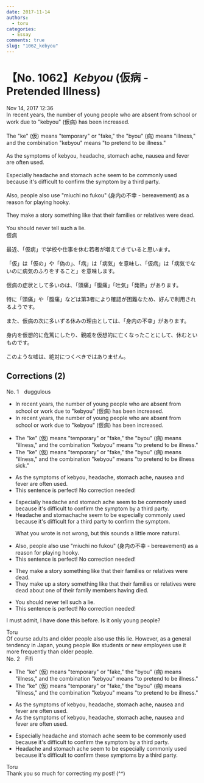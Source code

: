 ```yaml
---
date: 2017-11-14
authors:
  - toru
categories:
  - Essay
comments: true
slug: "1062_kebyou"
---
```


# 【No. 1062】<strong><em>Kebyou</strong></em> (仮病 - Pretended Illness)
<div class="date">Nov 14, 2017 12:36</div>
<div id="post"><div id="body_show_ori">
In recent years, the number of young people who are absent from school or work due to "kebyou" (仮病) has been increased.<br/><br/>The "ke" (仮) means "temporary" or "fake," the "byou" (病) means "illness," and the combination "kebyou" means "to pretend to be illness."<br/><br/>As the symptoms of kebyou, headache, stomach ache, nausea and fever are often used.<br/><br/>Especially headache and stomach ache seem to be commonly used because it's difficult to confirm the symptom by a third party.<br/><br/>Also, people also use "miuchi no fukou" (身内の不幸 - bereavement) as a reason for playing hooky.<br/><br/>They make a story something like that their families or relatives were dead.<br/><br/>You should never tell such a lie.
</div></div>

<!-- more -->

<div id="post_ja"><div id="body_show_mo">
仮病<br/><br/>最近、「仮病」で学校や仕事を休む若者が増えてきていると思います。<br/><br/>「仮」は「仮の」や「偽の」、「病」は「病気」を意味し、「仮病」は「病気でないのに病気のふりをすること」を意味します。<br/><br/>仮病の症状として多いのは、「頭痛」「腹痛」「吐気」「発熱」があります。<br/><br/>特に「頭痛」や「腹痛」などは第3者により確認が困難なため、好んで利用されるようです。<br/><br/>また、仮病の次に多いずる休みの理由としては、「身内の不幸」があります。<br/><br/>身内を仮想的に危篤にしたり、親戚を仮想的に亡くなったことにして、休むといものです。<br/><br/>このような嘘は、絶対につくべきではありません。
</div></div>

## Corrections (2)
<div id="block"><div class="first_name"> No. 1　<span class="just_name">duggulous</span></div><div id="block2">
<ul class="correction_field">
<li class="incorrect">In recent years, the number of young people who are absent from school or work due to "kebyou" (仮病) has been increased.</li>
<li class="corrected correct">
In recent years, the number of young people who are absent from school or work due to "kebyou" (仮病) has <span class="sline"><span class="f_red">been</span></span> increased.
</li>
</ul>
<ul class="correction_field">
<li class="incorrect">The "ke" (仮) means "temporary" or "fake," the "byou" (病) means "illness," and the combination "kebyou" means "to pretend to be illness."</li>
<li class="corrected correct">
The "ke" (仮) means "temporary" or "fake," the "byou" (病) means "illness," and the combination "kebyou" means "to pretend to be <span class="sline"><span class="f_red">illness</span></span> <span class="f_blue">sick</span>."
</li>
</ul>
<ul class="correction_field">
<li class="incorrect">As the symptoms of kebyou, headache, stomach ache, nausea and fever are often used.</li>
<li class="corrected perfect">This sentence is perfect! No correction needed!</li>
</ul>
<ul class="correction_field">
<li class="incorrect">Especially headache and stomach ache seem to be commonly used because it's difficult to confirm the symptom by a third party.</li>
<li class="corrected correct">
Headache and stomachache seem to be especially commonly used because it's difficult for a third party to confirm the symptom. 
<p class="correction_comment">What you wrote is not wrong, but this sounds a little more natural.</p>
</li>
</ul>
<ul class="correction_field">
<li class="incorrect">Also, people also use "miuchi no fukou" (身内の不幸 - bereavement) as a reason for playing hooky.</li>
<li class="corrected perfect">This sentence is perfect! No correction needed!</li>
</ul>
<ul class="correction_field">
<li class="incorrect">They make a story something like that their families or relatives were dead.</li>
<li class="corrected correct">
They make <span class="f_blue">up</span> a story <span class="sline"><span class="f_red">something like that their families or relatives were dead</span></span> <span class="f_blue">about one of their family members having died</span>.
</li>
</ul>
<ul class="correction_field">
<li class="incorrect">You should never tell such a lie.</li>
<li class="corrected perfect">This sentence is perfect! No correction needed!</li>
</ul>
<p class="comment_small">
 I must admit, I have done this before.  Is it only young people?
</p>

</div><div class="name"><span class="just_name">Toru</span><br>
Of course adults and older people also use this lie. However, as a general tendency in Japan, young people like students or new employees use it more frequently than older people.
</div>
</div>
<div id="block"><div class="first_name"> No. 2　<span class="just_name">Fifi</span></div><div id="block2">
<ul class="correction_field">
<li class="incorrect">The "ke" (仮) means "temporary" or "fake," the "byou" (病) means "illness," and the combination "kebyou" means "to pretend to be illness."</li>
<li class="corrected correct">
The "ke" (仮) means "temporary" or "fake," the "byou" (病) means "illness," and the combination "kebyou" means "to pretend to be ill<span class="f_red"><span class="sline">ness</span></span>."
</li>
</ul>
<ul class="correction_field">
<li class="incorrect">As the symptoms of kebyou, headache, stomach ache, nausea and fever are often used.</li>
<li class="corrected correct">
As <span class="sline"><span class="f_blue">the </span></span>symptoms of kebyou, headache, stomach ache, nausea and fever are often used.
</li>
</ul>
<ul class="correction_field">
<li class="incorrect">Especially headache and stomach ache seem to be commonly used because it's difficult to confirm the symptom by a third party.</li>
<li class="corrected correct">
Headache and stomach ache seem to be <span class="f_red">especially </span>common<span class="f_red"><span class="sline">ly used</span></span> because it's difficult to confirm <span class="f_red">these symptoms</span> by a third party.
</li>
</ul>
</div><div class="name"><span class="just_name">Toru</span><br>
Thank you so much for correcting my post! (^^)
</div>
</div>
